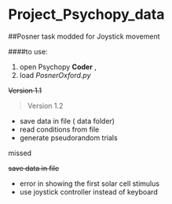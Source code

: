 # Project_Psychopy_data


##Posner task modded for Joystick movement


####to use:

1) open Psychopy **Coder** ,
2) load *PosnerOxford.py*



~~Version 1.1~~ 



> Version 1.2

+ save data in file ( data folder)
+ read conditions from file
+ generate pseudorandom trials

missed 

~~save data in file~~
- error in showing the first solar cell stimulus 
- use joystick controller instead of keyboard 
